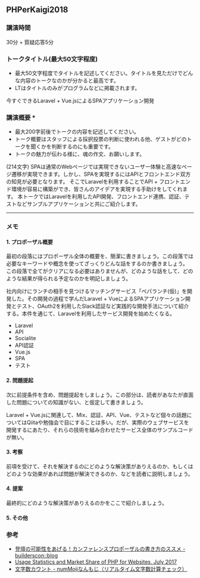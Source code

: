 ## PHPerKaigi2018

### 講演時間
30分 + 質疑応答5分

### トークタイトル(最大50文字程度)
* 最大50文字程度でタイトルを記述してください。タイトルを見ただけでどんな内容のトークなのかが分かると最高です。
* LTはタイトルのみがプログラムなどに掲載されます。

今すぐできるLaravel + Vue.jsによるSPAアプリケーション開発

### 講演概要 *
* 最大200字前後でトークの内容を記述してください。
* トーク概要はスタッフによる採択投票の判断に使われる他、ゲストがどのトークを聞くかを判断するのにも重要です。
* トークの魅力が伝わる様に、魂の作文、お願いします。

(214文字)
SPAは通常のWebページでは実現できないユーザー体験と高速なページ遷移が実現できます。しかし、SPAを実現するにはAPIとフロントエンド双方の知見が必要となります。
そこでLaravelを利用することでAPI + フロントエンド環境が容易に構築ができ、皆さんのアイデアを実現する手助けをしてくれます。
本トークではLaravelを利用したAPI開発、フロントエンド連携、認証、テストなどサンプルアプリケーションと共にご紹介します。

---

### メモ

#### 1. プロポーザル概要
最初の段落にはプロポーザル全体の概要を、簡潔に書きましょう。この段落では必要なキーワードや概念を使ってざっくりどんな話をするのか書きましょう。
この段落で全てがクリアになる必要はありませんが、どのような話をして、どのような結果が得られる予定なのかを明記しましょう。

社内向けにランチの相手を見つけるマッチングサービス「ペパランチ(仮)」を開発した。その開発の過程で学んだLaravel + VueによるSPAアプリケーション開発とテスト、OAuth2を利用したSlack認証など実践的な開発手法について紹介する。本件を通じて、Laravelを利用したサービス開発を始めたくなる。

* Laravel
* API
* Socialite
* API認証
* Vue.js
* SPA
* テスト

#### 2. 問題提起
次に前提条件を含め、問題提起をしましょう。この部分は、読者があなたが直面した問題についての知識がない、と仮定して書きましょう。

Laravel + Vue.jsに関連して、Mix、認証、API、Vue、テストなど個々の話題についてはQiitaや勉強会で目にすることは多い。だが、実際のウェブサービスを開発するにあたり、それらの技術を組み合わせたサービス全体のサンプルコードが無い。

#### 3. 考察
前項を受けて、それを解決するのにどのような解決策がありえるのか、もしくはどのような効果があれば問題が解決できるのか、などを読者に説明しましょう。

#### 4. 提案
最終的にどのような解決策がありえるのかをここで紹介しましょう。

#### 5. その他

### 参考
* [登壇の可能性をあげる！カンファレンスプロポーザルの書き方のススメ \- builderscon::blog](http://blog.builderscon.io/entry/2017/05/09/090000)
* [Usage Statistics and Market Share of PHP for Websites, July 2017](https://w3techs.com/technologies/details/pl-php/all/all)
* [文字数カウント \- numMojiなんもじ（リアルタイム文字数計算チェック）](http://www.nummoji.kenjisugimoto.com/)
